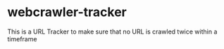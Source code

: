 # webcrawler-tracker
This is a URL Tracker to make sure that no URL is crawled twice within a timeframe
